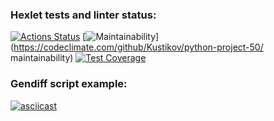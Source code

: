 ### Hexlet tests and linter status:
[![Actions Status](https://github.com/Kustikov/python-project-50/workflows/hexlet-check/badge.svg)](https://github.com/Kustikov/python-project-50/actions)
[![Maintainability](https://api.codeclimate.com/v1/badges/b1c5ca51eae2bfda2ee9/maintainability)](https://codeclimate.com/github/Kustikov/python-project-50/
maintainability)
[![Test Coverage](https://api.codeclimate.com/v1/badges/b1c5ca51eae2bfda2ee9/test_coverage)](https://codeclimate.com/github/Kustikov/python-project-50/test_coverage)


### Gendiff script example:
[![asciicast](https://asciinema.org/a/09UL6X4a4JUqUTdm0Y4s2gIqd.svg)](https://asciinema.org/a/09UL6X4a4JUqUTdm0Y4s2gIqd)
